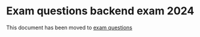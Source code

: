 # Exam questions backend exam 2024

This document has been moved to [exam questions](https://dat3cph.github.io/material/exam/backend/questions)
